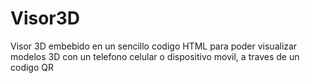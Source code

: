 # Visor3D
Visor 3D embebido en un sencillo codigo HTML para poder visualizar modelos 3D con un telefono celular o dispositivo movil, a traves de un codigo QR



